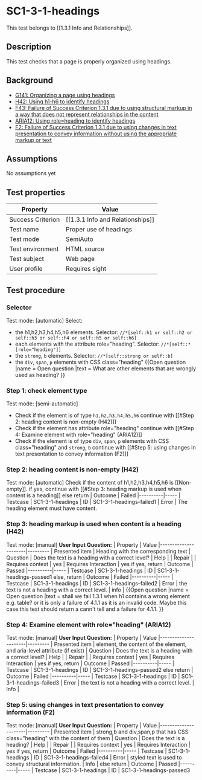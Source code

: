 
# SC1-3-1-headings
This test belongs to [[1.3.1 Info and Relationships]].

## Description
This test checks that a page is properly organized using headings.

## Background
- [G141: Organizing a page using headings](http://www.w3.org/TR/2015/NOTE-WCAG20-TECHS-20150226/G141)
- [H42: Using h1-h6 to identify headings](http://www.w3.org/TR/2015/NOTE-WCAG20-TECHS-20150226/H42)
- [F43: Failure of Success Criterion 1.3.1 due to using structural markup in a way that does not represent relationships in the content](http://www.w3.org/TR/2015/NOTE-WCAG20-TECHS-20150226/F43.html)
- [ARIA12: Using role=heading to identify headings](http://www.w3.org/TR/2015/NOTE-WCAG20-TECHS-20150226/ARIA12)
- [F2: Failure of Success Criterion 1.3.1 due to using changes in text presentation to convey information without using the appropriate markup or text](http://www.w3.org/TR/2015/NOTE-WCAG20-TECHS-20150226/F2.html)

## Assumptions
No assumptions yet

## Test properties
| Property          | Value
|-------------------|----
| Success Criterion | [[1.3.1 Info and Relationships]]
| Test name         | Proper use of headings
| Test mode         | SemiAuto
| Test environment  | HTML source
| Test subject      | Web page
| User profile      | Requires sight

## Test procedure
### Selector
Test mode: [automatic]
Select:
- the h1,h2,h3,h4,h5,h6 elements. Selector: `//*[self::h1 or self::h2 or self::h3 or self::h4 or self::h5 or self::h6]`
- each elements with the attribute role="heading". Selector: `//*[self::*[role="heading"]]`
- the `strong`, `b` elements. Selector: `//*[self::strong or self::b]`
- the `div`, `span`, `p` elements with CSS class="heading"
{{Open question
|name = Open question
|text = What are other elements that are wrongly used as heading?
}}
### Step 1: check element type
Test mode: [semi-automatic]
- Check if the element is of type `h1,h2,h3,h4,h5,h6` continue with [[#Step 2: heading content is non-empty (H42)]]
- Check if the element has attribute role="heading" continue with [[#Step 4: Examine element with role="heading" (ARIA12)]]
- Check if the element is of type `div`, `span`, `p` elements with CSS class="heading" and  `strong`, `b` continue with [[#Step 5: using changes in text presentation to convey information (F2)]]

### Step 2: heading content is non-empty (H42)
Test mode: [automatic]
Check if the content of h1,h2,h3,h4,h5,h6 is [[Non-empty]].
if yes, continue with [[#Step 3: heading markup is used when content is a heading]]
else return
| Outcome  | Failed
|----------|-----
| Testcase | SC1-3-1-headings
| ID       | SC1-3-1-headings-failed1
| Error    | The heading element must have content.
### Step 3: heading markup is used when content is a heading (H42)
Test mode: [manual]
**User Input Question:**
| Property             | Value
|----------------------|---------
| Presented item       | Heading with the corresponding text
| Question             | Does the text is a heading with a correct level?
| Help                 |
| Repair               |
| Requires context     | yes
| Requires Interaction | yes
if yes, return
| Outcome  | Passed
|----------|-----
| Testcase | SC1-3-1-headings
| ID       | SC1-3-1-headings-passed1
else, return
| Outcome  | Failed
|----------|-----
| Testcase | SC1-3-1-headings
| ID       | SC1-3-1-headings–failed2
| Error    | the text is not a heading with a correct level.
| info     |
{{Open question
|name = Open question
|text = shall we fail 1.3.1 when h1 contains a wrong element e.g. table? or it is only a failure of 4.1.1 as it is an invalid code. Maybe this case this test should return a cann't tell and a failure for 4.1.1.
}}
### Step 4: Examine element with role="heading" (ARIA12)
Test mode: [manual]
**User Input Question:**
| Property             | Value
|----------------------|---------
| Presented item       | element, the content of the element, and aria-level attribute (if exist)
| Question             | Does the text is a heading with a correct level?
| Help                 |
| Repair               |
| Requires context     | yes
| Requires Interaction | yes
if yes, return
| Outcome  | Passed
|----------|-----
| Testcase | SC1-3-1-headings
| ID       | SC1-3-1-headings-passed2
else return
| Outcome  | Failed
|----------|-----
| Testcase | SC1-3-1-headings
| ID       | SC1-3-1-headings–failed3
| Error    | the text is not a heading with a correct level.
| Info     |
### Step 5: using changes in text presentation to convey information (F2)
Test mode: [manual]
**User Input Question:**
| Property             | Value
|----------------------|---------
| Presented item       | strong,b and div,span,p that has CSS class="heading" with the content of them
| Question             | Does the text is a heading?
| Help                 |
| Repair               |
| Requires context     | yes
| Requires Interaction | yes
if yes, return
| Outcome  | Failed
|----------|-----
| Testcase | SC1-3-1-headings
| ID       | SC1-3-1-headings–failed4
| Error    | styled text is used to convey structural information.
| Info     |
else return
| Outcome  | Passed
|----------|-----
| Testcase | SC1-3-1-headings
| ID       | SC1-3-1-headings-passed3
